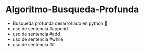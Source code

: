 # Algoritmo-Busqueda-Profunda
* Busqueda profunda desarrollado en python 🐍 
* uso de sentencia #append 
* uso de sentencia #add 
* uso de sentencia #while
* uso de sentencia #if 
